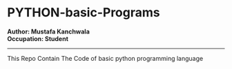 # PYTHON-basic-Programs
<B> Author: Mustafa Kanchwala</B><br>
<b>Occupation: Student</b><br><hr>
This Repo Contain The Code of basic python programming language 
